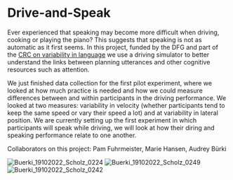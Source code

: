 # Drive-and-Speak

Ever experienced that speaking may become more difficult when driving, cooking or playing the piano? This suggests that speaking is not as automatic as it first seems. In this project, funded by the DFG and part of the [CRC on variability in language](https://www.sfb1287.uni-potsdam.de/en/overview/) we use a driving simulator to better understand the links between planning utterances and other cognitive resources such as attention. 

We just finished data collection for the first pilot experiment, where we looked at how much practice is needed and how we could measure differences between and within participants in the driving performance. We looked at two measures: variability in velocity (whether participants tend to keep the same speed or vary their speed a lot) and at variability in lateral position. We are currently setting up the first experiment in which participants will speak while driving, we will look at how their diring and speaking performance relate to one another. 

Collaborators on this project: Pam Fuhrmeister, Marie Hansen, Audrey Bürki

![Buerki_19102022_Scholz_0224](https://user-images.githubusercontent.com/28299451/225571727-3c68ccf6-6de0-4108-a318-be731f5826cc.jpg)
![Buerki_19102022_Scholz_0249](https://user-images.githubusercontent.com/28299451/225571806-3433ec36-c761-4feb-ae1d-aeb81c4bac6b.jpg)
![Buerki_19102022_Scholz_0242](https://user-images.githubusercontent.com/28299451/225572214-43175a07-e786-483c-910a-9274c0c8e810.jpg)

